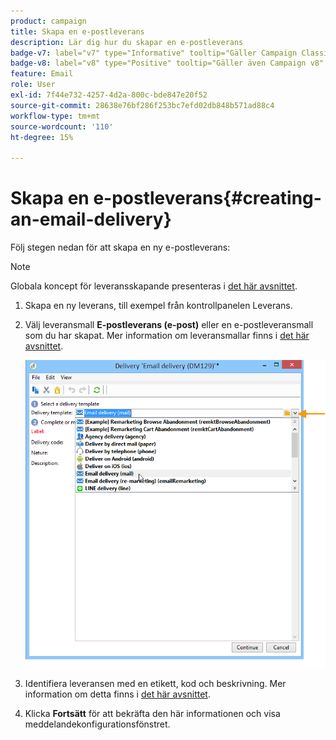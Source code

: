 ```yaml
---
product: campaign
title: Skapa en e-postleverans
description: Lär dig hur du skapar en e-postleverans
badge-v7: label="v7" type="Informative" tooltip="Gäller Campaign Classic v7"
badge-v8: label="v8" type="Positive" tooltip="Gäller även Campaign v8"
feature: Email
role: User
exl-id: 7f44e732-4257-4d2a-800c-bde847e20f52
source-git-commit: 28638e76bf286f253bc7efd02db848b571ad88c4
workflow-type: tm+mt
source-wordcount: '110'
ht-degree: 15%

---
```


# Skapa en e-postleverans{#creating-an-email-delivery}

Följ stegen nedan för att skapa en ny e-postleverans:

>[!NOTE]
>
>Globala koncept för leveransskapande presenteras i [det här avsnittet](steps-about-delivery-creation-steps.md).

1. Skapa en ny leverans, till exempel från kontrollpanelen Leverans.
1. Välj leveransmall **E-postleverans (e-post)** eller en e-postleveransmall som du har skapat. Mer information om leveransmallar finns i [det här avsnittet](about-templates.md).

   ![](assets/s_ncs_user_wizard_email01_1.png)

1. Identifiera leveransen med en etikett, kod och beskrivning. Mer information om detta finns i [det här avsnittet](steps-create-and-identify-the-delivery.md#identifying-the-delivery).
1. Klicka **Fortsätt** för att bekräfta den här informationen och visa meddelandekonfigurationsfönstret.
